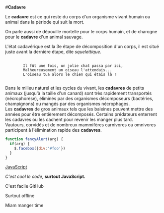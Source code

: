 #**Cadavre**

Le **cadavre** est ce qui reste du corps d'un organisme vivant humain ou animal dans la période qui suit la mort.

On parle aussi de dépouille mortelle pour le corps humain, et de charogne pour le **cadavre** d'un animal sauvage.

L'état cadavérique est la 3e étape de décomposition d'un corps, il est situé juste avant la dernière étape, dite *squelettique*.

<pre>
	<code>
		Il fût une fois, un jolie chat passa par ici,
		Malheureusement un oiseau l'attendais...
		L'oiseau tua alors le chien qui étais là !
	</code>
</pre>
Dans le milieu naturel et les cycles du vivant, les **cadavres** de petits animaux (jusqu'à la taille d'un canard) sont très rapidement transportés (nécrophorèse), éliminés par des organismes décomposeurs (bactéries, champignons) ou mangés par des organismes nécrophages.  
Les **cadavres** de gros animaux tels que les baleines peuvent mettre des années pour être entièrement décomposés. Certains prédateurs enterrent les cadavres ou les cachent pour revenir les manger plus tard.  
Vautours, corvidés et de nombreux mammifères carnivores ou omnivores participent à l'élimination rapide des **cadavres**.

```javascript
function fancyAlert(arg) {
  if(arg) {
    $.facebox({div:'#foo'})
  }
}
```

[JavaScript](https://www.javascript.com/)

*C'est cool le code,* **surtout JavaScript.**

C'est facile GitHub

Surtout offline

Miam manger time
